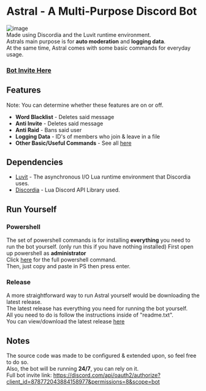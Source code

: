# Astral - A Multi-Purpose Discord Bot
![image](https://user-images.githubusercontent.com/75084509/130338754-2f98a797-d7cc-4214-9bfd-8217a02554a4.png)                                                   
Made using Discordia and the Luvit runtime environment.                                                                                                      
Astrals main purpose is for **auto moderation** and **logging data**.                                                                                             
At the same time, Astral comes with some basic commands for everyday usage.
### [Bot Invite Here](https://discord.com/api/oauth2/authorize?client_id=878772043884158977&permissions=8&scope=bot)

## Features
Note: You can determine whether these features are on or off.
- **Word Blacklist** - Deletes said message
- **Anti Invite** - Deletes said message
- **Anti Raid** - Bans said user
- **Logging Data** - ID's of members who join & leave in a file
- **Other Basic/Useful Commands** - See all [here](https://github.com/dehoisted/Astral/blob/main/commands.md)

## Dependencies
- [Luvit](https://luvit.io/) - The asynchronous I/O Lua runtime environment that Discordia uses.
- [Discordia](https://github.com/SinisterRectus/Discordia/) - Lua Discord API Library used. 

## Run Yourself
### Powershell
The set of powershell commands is for installing **everything** you need to run the bot yourself. (only run this if you have nothing installed)
First open up powershell as **administrator**                                                                                                                     
Click [here](https://raw.githubusercontent.com/dehoisted/Astral/main/install_all.ps1) for the full powershell command.                                                                      
Then, just copy and paste in PS then press enter.
### Release
A more straightforward way to run Astral yourself would be downloading the latest release.                                                                                               
The latest release has everything you need for running the bot yourself.                                                                                        
All you need to do is follow the instructions inside of "readme.txt".                                                                                             
You can view/download the latest release [here](https://github.com/dehoisted/Astral/releases)

## Notes
The source code was made to be configured & extended upon, so feel free to do so.                                                                                  
Also, the bot will be running **24/7**, you can rely on it.                                                                                                       
Full bot invite link: https://discord.com/api/oauth2/authorize?client_id=878772043884158977&permissions=8&scope=bot

